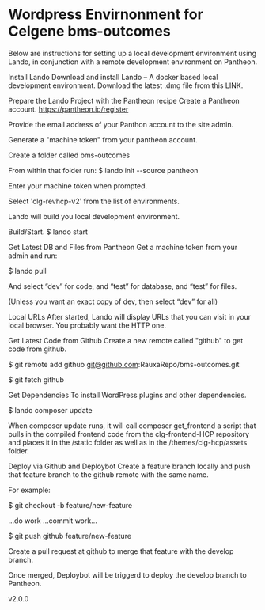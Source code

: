 # Wordpress Envirnonment for Celgene bms-outcomes

Below are instructions for setting up a local development environment using Lando, in conjunction with a remote development environment on Pantheon.

Install Lando Download and install Lando – A docker based local development environment. Download the latest .dmg file from this LINK.

Prepare the Lando Project with the Pantheon recipe Create a Pantheon account. https://pantheon.io/register

Provide the email address of your Panthon account to the site admin.

Generate a "machine token" from your pantheon account.

Create a folder called bms-outcomes

From within that folder run: $ lando init --source pantheon

Enter your machine token when prompted.

Select 'clg-revhcp-v2' from the list of environments.

Lando will build you local development environment.

Build/Start. $ lando start

Get Latest DB and Files from Pantheon Get a machine token from your admin and run:

$ lando pull

And select “dev” for code, and “test” for database, and “test” for files.

(Unless you want an exact copy of dev, then select “dev” for all)

Local URLs After started, Lando will display URLs that you can visit in your local browser. You probably want the HTTP one.

Get Latest Code from Github Create a new remote called "github" to get code from github.

$ git remote add github git@github.com:RauxaRepo/bms-outcomes.git

$ git fetch github

Get Dependencies To install WordPress plugins and other dependencies.

$ lando composer update

When composer update runs, it will call composer get_frontend a script that pulls in the compiled frontend code from the clg-frontend-HCP repository and places it in the /static folder as well as in the /themes/clg-hcp/assets folder.

Deploy via Github and Deploybot Create a feature branch locally and push that feature branch to the github remote with the same name.

For example:

$ git checkout -b feature/new-feature

...do work ...commit work...

$ git push github feature/new-feature

Create a pull request at github to merge that feature with the develop branch.

Once merged, Deploybot will be triggerd to deploy the develop branch to Pantheon.

v2.0.0
